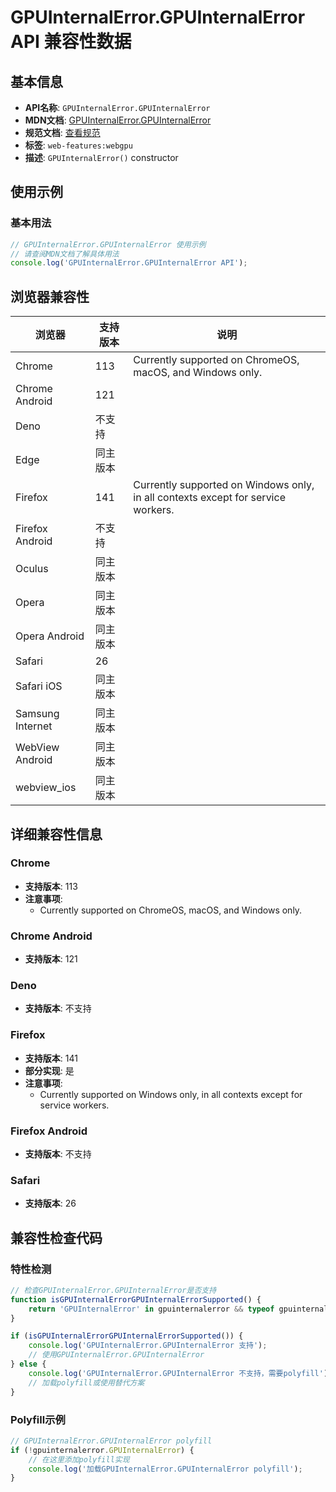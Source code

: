 # GPUInternalError.GPUInternalError API 兼容性数据

## 基本信息

- **API名称**: `GPUInternalError.GPUInternalError`
- **MDN文档**: [GPUInternalError.GPUInternalError](https://developer.mozilla.org/docs/Web/API/GPUInternalError/GPUInternalError)
- **规范文档**: [查看规范](https://gpuweb.github.io/gpuweb/#dom-gpuinternalerror-gpuinternalerror)
- **标签**: `web-features:webgpu`
- **描述**: `GPUInternalError()` constructor

## 使用示例

### 基本用法

```javascript
// GPUInternalError.GPUInternalError 使用示例
// 请查阅MDN文档了解具体用法
console.log('GPUInternalError.GPUInternalError API');
```

## 浏览器兼容性

| 浏览器 | 支持版本 | 说明 |
|--------|----------|------|
| Chrome | 113 | Currently supported on ChromeOS, macOS, and Windows only. |
| Chrome Android | 121 |  |
| Deno | 不支持 |  |
| Edge | 同主版本 |  |
| Firefox | 141 | Currently supported on Windows only, in all contexts except for service workers. |
| Firefox Android | 不支持 |  |
| Oculus | 同主版本 |  |
| Opera | 同主版本 |  |
| Opera Android | 同主版本 |  |
| Safari | 26 |  |
| Safari iOS | 同主版本 |  |
| Samsung Internet | 同主版本 |  |
| WebView Android | 同主版本 |  |
| webview_ios | 同主版本 |  |

## 详细兼容性信息

### Chrome

- **支持版本**: 113
- **注意事项**:
  - Currently supported on ChromeOS, macOS, and Windows only.

### Chrome Android

- **支持版本**: 121

### Deno

- **支持版本**: 不支持

### Firefox

- **支持版本**: 141
- **部分实现**: 是
- **注意事项**:
  - Currently supported on Windows only, in all contexts except for service workers.

### Firefox Android

- **支持版本**: 不支持

### Safari

- **支持版本**: 26

## 兼容性检查代码

### 特性检测

```javascript
// 检查GPUInternalError.GPUInternalError是否支持
function isGPUInternalErrorGPUInternalErrorSupported() {
    return 'GPUInternalError' in gpuinternalerror && typeof gpuinternalerror.GPUInternalError === 'function';
}

if (isGPUInternalErrorGPUInternalErrorSupported()) {
    console.log('GPUInternalError.GPUInternalError 支持');
    // 使用GPUInternalError.GPUInternalError
} else {
    console.log('GPUInternalError.GPUInternalError 不支持，需要polyfill');
    // 加载polyfill或使用替代方案
}
```

### Polyfill示例

```javascript
// GPUInternalError.GPUInternalError polyfill
if (!gpuinternalerror.GPUInternalError) {
    // 在这里添加polyfill实现
    console.log('加载GPUInternalError.GPUInternalError polyfill');
}
```

